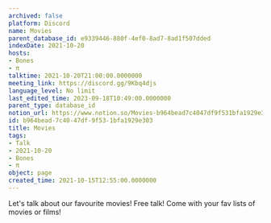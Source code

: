```yaml
---
archived: false
platform: Discord
name: Movies
parent_database_id: e9339446-880f-4ef0-8ad7-8ad1f507dded
indexDate: 2021-10-20
hosts:
- Bones
- π
talktime: 2021-10-20T21:00:00.0000000
meeting_link: https://discord.gg/9Kbq4djs
language_level: No limit
last_edited_time: 2023-09-18T10:49:00.0000000
parent_type: database_id
notion_url: https://www.notion.so/Movies-b964bead7c4047df9f531bfa1929e303
id: b964bead-7c40-47df-9f53-1bfa1929e303
title: Movies
tags:
- Talk
- 2021-10-20
- Bones
- π
object: page
created_time: 2021-10-15T12:55:00.0000000
---
```


Let's talk about our favourite movies!
Free talk! Come with your fav lists of movies or films!


